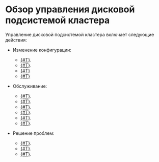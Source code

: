 # Обзор управления дисковой подсистемой кластера

Управление дисковой подсистемой кластера включает следующие действия:

* Изменение конфигурации:

  * [{#T}](cluster_expansion.md).
  * [{#T}](adding_storage_groups.md).
  * [{#T}](../../administration/state-storage-move.md)
  * [{#T}](../../administration/static-group-move.md)

* Обслуживание:

  * [{#T}](node_restarting.md).
  * [{#T}](scrubbing.md).
  * [{#T}](selfheal.md).
  * [{#T}](../../administration/decommissioning.md).
  * [{#T}](moving_vdisks.md).
  * [{#T}](replacing_nodes.md).

* Решение проблем:

  * [{#T}](failure_model.md).
  * [{#T}](balancing_load.md).
  * [{#T}](disk_end_space.md).

